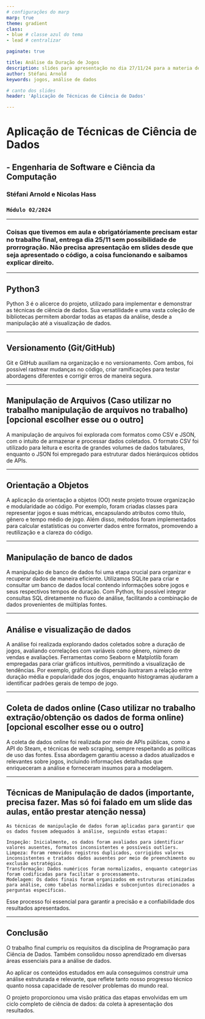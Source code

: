 ```yaml
---
# configurações do marp
marp: true
theme: gradient
class:  
- blue # classe azul do tema
- lead # centralizar

paginate: true 

title: Análise da Duração de Jogos
description: slides para apresentação no dia 27/11/24 para a materia de Programação Pra Ciência de Dados
author: Stéfani Arnold
keywords: jogos, análise de dados

# canto dos slides
header: 'Aplicação de Técnicas de Ciência de Dados'

---
```

# **Aplicação de Técnicas de Ciência de Dados**
##  - Engenharia de Software e Ciência da Computação
### **Stéfani Arnold e Nicolas Hass**
### `Módulo 02/2024`

---
### Coisas que tivemos em aula e obrigatóriamente precisam estar no trabalho final, entrega dia 25/11 sem possibilidade de prorrogração. Não precisa apresentação em slides desde que seja apresentado o código, a coisa funcionando e saibamos explicar direito.

---
## Python3
Python 3 é o alicerce do projeto, utilizado para implementar e demonstrar as técnicas de ciência de dados. 
Sua versatilidade e uma vasta coleção de bibliotecas permitem abordar todas as etapas da análise, desde a manipulação até a visualização de dados. 

---
## Versionamento (Git/GitHub)
Git e GitHub auxiliam na organização e no versionamento. Com ambos, foi possível rastrear mudanças no código, criar ramificações para testar abordagens diferentes e corrigir erros de maneira segura. 

---
## Manipulação de Arquivos (Caso utilizar no trabalho manipulação de arquivos no trabalho) **[opcional escolher esse ou o outro]**
A manipulação de arquivos foi explorada com formatos como CSV e JSON, com o intuito de armazenar e processar dados coletados. O formato CSV foi utilizado para leitura e escrita de grandes volumes de dados tabulares, enquanto o JSON foi empregado para estruturar dados hierárquicos obtidos de APIs. 

---
## Orientação a Objetos
A aplicação da orientação a objetos (OO) neste projeto trouxe organização e modularidade ao código. Por exemplo, foram criadas classes para representar jogos e suas métricas, encapsulando atributos como título, gênero e tempo médio de jogo. Além disso, métodos foram implementados para calcular estatísticas ou converter dados entre formatos, promovendo a reutilização e a clareza do código.

---
## Manipulação de banco de dados
A manipulação de banco de dados foi uma etapa crucial para organizar e recuperar dados de maneira eficiente. Utilizamos SQLite para criar e consultar um banco de dados local contendo informações sobre jogos e seus respectivos tempos de duração. Com Python, foi possível integrar consultas SQL diretamente no fluxo de análise, facilitando a combinação de dados provenientes de múltiplas fontes.

---
## Análise e visualização de dados
A análise foi realizada explorando dados coletados sobre a duração de jogos, avaliando correlações com variáveis como gênero, número de vendas e avaliações. Ferramentas como Seaborn e Matplotlib foram empregadas para criar gráficos intuitivos, permitindo a visualização de tendências. Por exemplo, gráficos de dispersão ilustraram a relação entre duração média e popularidade dos jogos, enquanto histogramas ajudaram a identificar padrões gerais de tempo de jogo.

---
## Coleta de dados online (Caso utilizar no trabalho extração/obtenção os dados de forma online) **[opcional escolher esse ou o outro]**
A coleta de dados online foi realizada por meio de APIs públicas, como a API do Steam, e técnicas de web scraping, sempre respeitando as políticas de uso das fontes. Essa abordagem garantiu acesso a dados atualizados e relevantes sobre jogos, incluindo informações detalhadas que enriqueceram a análise e forneceram insumos para a modelagem.

---
## Técnicas de Manipulação de dados **(importante, precisa fazer. Mas só foi falado em um slide das aulas, então prestar atenção nessa)**
    As técnicas de manipulação de dados foram aplicadas para garantir que os dados fossem adequados à análise, seguindo estas etapas:

    Inspeção: Inicialmente, os dados foram avaliados para identificar valores ausentes, formatos inconsistentes e possíveis outliers.
    Limpeza: Foram removidos registros duplicados, corrigidos valores inconsistentes e tratados dados ausentes por meio de preenchimento ou exclusão estratégica.
    Transformação: Dados numéricos foram normalizados, enquanto categorias foram codificadas para facilitar o processamento.
    Modelagem: Os dados finais foram organizados em estruturas otimizadas para análise, como tabelas normalizadas e subconjuntos direcionados a perguntas específicas.

Esse processo foi essencial para garantir a precisão e a confiabilidade dos resultados apresentados.

---
## Conclusão

O trabalho final cumpriu os requisitos da disciplina de Programação para Ciência de Dados. Também consolidou nosso aprendizado em diversas áreas essenciais para a análise de dados. 

Ao aplicar os conteúdos estudados em aula conseguimos construir uma análise estruturada e relevante, que reflete tanto nosso progresso técnico quanto nossa capacidade de resolver problemas do mundo real.

O projeto proporcionou uma visão prática das etapas envolvidas em um ciclo completo de ciência de dados: da coleta à apresentação dos resultados.  
